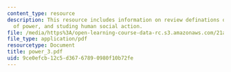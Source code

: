 ```yaml
---
content_type: resource
description: This resource includes information on review definations of power, intention
  of power, and studing human social action.
file: /media/https%3A/open-learning-course-data-rc.s3.amazonaws.com/21a-245j-power-interpersonal-organizational-and-global-dimensions-fall-2005/9ce0efcb12c5d36767890980f10b72fe_power_3.pdf
file_type: application/pdf
resourcetype: Document
title: power_3.pdf
uid: 9ce0efcb-12c5-d367-6789-0980f10b72fe
---
```

